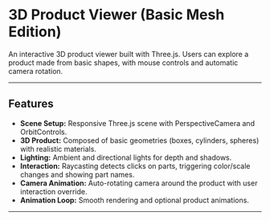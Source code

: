 # 3D Product Viewer (Basic Mesh Edition)

An interactive 3D product viewer built with Three.js. Users can explore a product made from basic shapes, with mouse controls and automatic camera rotation.

---

## Features

- **Scene Setup:** Responsive Three.js scene with PerspectiveCamera and OrbitControls.
- **3D Product:** Composed of basic geometries (boxes, cylinders, spheres) with realistic materials.
- **Lighting:** Ambient and directional lights for depth and shadows.
- **Interaction:** Raycasting detects clicks on parts, triggering color/scale changes and showing part names.
- **Camera Animation:** Auto-rotating camera around the product with user interaction override.
- **Animation Loop:** Smooth rendering and optional product animations.

---

